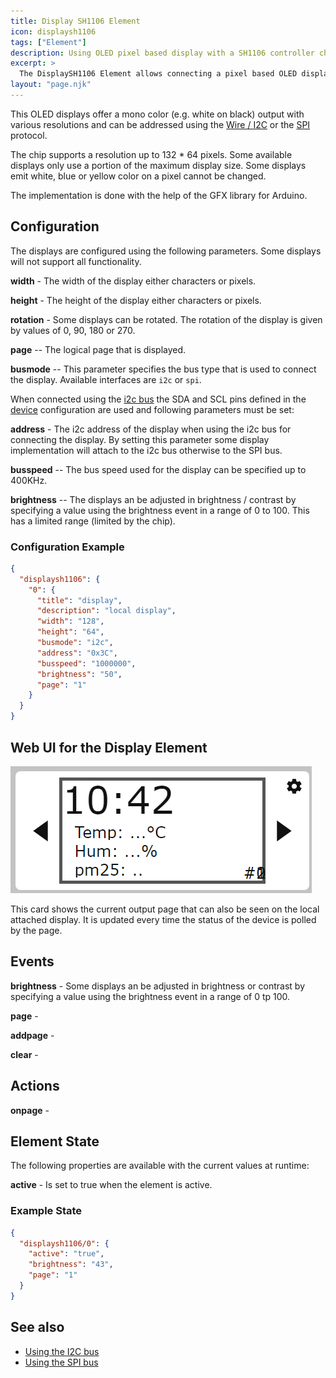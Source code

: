 ```yaml
---
title: Display SH1106 Element
icon: displaysh1106
tags: ["Element"]
description: Using OLED pixel based display with a SH1106 controller chip.
excerpt: >
  The DisplaySH1106 Element allows connecting a pixel based OLED display based on a SH1106 chip.
layout: "page.njk"
---
```


This OLED displays offer a mono color (e.g. white on black) output with various resolutions and
can be addressed using the [Wire / I2C](/dev/i2c.md) or the [SPI](/dev/spi.md) protocol.

The chip supports a resolution up to 132 \* 64 pixels.
Some available displays only use a portion of the maximum display size. Some displays emit white, blue or yellow color on a pixel cannot be changed.

The implementation is done with the help of the GFX library for Arduino.

<!-- ![SH1106 display](/elements/display/sh1106.jpg) -->


## Configuration

The displays are configured using the following parameters. Some displays will not support all functionality.

**width** - The width of the display either characters or pixels.

**height** - The height of the display either characters or pixels.

**rotation** - Some displays can be rotated. The rotation of the display is given by values of 0, 90, 180 or 270.

**page** -- The logical page that is displayed.

**busmode** -- This parameter specifies the bus type that is used to connect the display. Available interfaces are `i2c` or `spi`.

When connected using the [i2c bus](/dev/i2c.md) the SDA and SCL pins defined in the
[device](/elements/device.md) configuration are used and following parameters must be set:

**address** - The i2c address of the display when using the i2c bus for connecting the display.
By setting this parameter some display implementation will attach to the i2c bus otherwise to the SPI bus.

**busspeed** -- The bus speed used for the display can be specified up to 400KHz.

**brightness** -- The  displays an be adjusted in brightness / contrast by specifying a value using the brightness event in a range of 0 to 100. This has a limited range (limited by the chip).


### Configuration Example

```json
{
  "displaysh1106": {
    "0": {
      "title": "display",
      "description": "local display",
      "width": "128",
      "height": "64",
      "busmode": "i2c",
      "address": "0x3C",
      "busspeed": "1000000",
      "brightness": "50",
      "page": "1"
    }
  }
}
```

## Web UI for the Display Element

![sh1106 Web UI](/elements/display/sh1106ui.png)

This card shows the current output page that can also be seen on the local attached display.
It is updated every time the status of the device is polled by the page.

## Events

**brightness** - Some displays an be adjusted in brightness or contrast by specifying a value using the brightness event in a range of 0 tp 100.

**page** -

**addpage** -

**clear** -


## Actions

**onpage** -

## Element State

The following properties are available with the current values at runtime:

**active** - Is set to true when the element is active.


### Example State

``` json
{
  "displaysh1106/0": {
    "active": "true",
    "brightness": "43",
    "page": "1"
  }
}
```


## See also

* [Using the I2C bus](/dev/i2c.md)
* [Using the SPI bus](/dev/spi.md)

